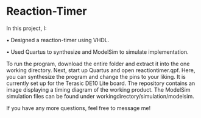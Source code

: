 # Reaction-Timer

In this project, I:

• Designed a reaction-timer using VHDL.

• Used Quartus to synthesize and ModelSim to simulate implementation.

To run the program, download the entire folder and extract it into the one working directory. Next, start up Quartus and open reactiontimer.qpf. Here, you can synthesize the program and change the pins to your liking. It is currently set up for the Terasic DE10 Lite board. The repository contains an image displaying a timing diagram of the working product. The ModelSim simulation files can be found under workingdirectory/simulation/modelsim.

If you have any more questions, feel free to message me!
